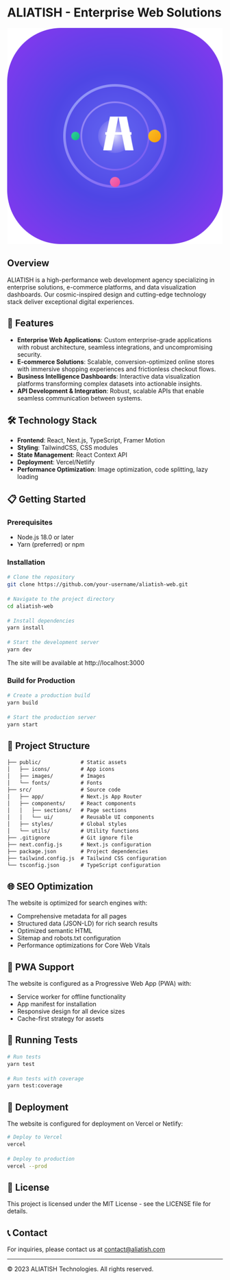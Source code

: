 # ALIATISH - Enterprise Web Solutions

![ALIATISH Logo](public/icon.svg)

## Overview

ALIATISH is a high-performance web development agency specializing in enterprise solutions, e-commerce platforms, and data visualization dashboards. Our cosmic-inspired design and cutting-edge technology stack deliver exceptional digital experiences.

## 🚀 Features

- **Enterprise Web Applications**: Custom enterprise-grade applications with robust architecture, seamless integrations, and uncompromising security.
- **E-commerce Solutions**: Scalable, conversion-optimized online stores with immersive shopping experiences and frictionless checkout flows.
- **Business Intelligence Dashboards**: Interactive data visualization platforms transforming complex datasets into actionable insights.
- **API Development & Integration**: Robust, scalable APIs that enable seamless communication between systems.

## 🛠️ Technology Stack

- **Frontend**: React, Next.js, TypeScript, Framer Motion
- **Styling**: TailwindCSS, CSS modules
- **State Management**: React Context API
- **Deployment**: Vercel/Netlify
- **Performance Optimization**: Image optimization, code splitting, lazy loading

## 📋 Getting Started

### Prerequisites

- Node.js 18.0 or later
- Yarn (preferred) or npm

### Installation

```bash
# Clone the repository
git clone https://github.com/your-username/aliatish-web.git

# Navigate to the project directory
cd aliatish-web

# Install dependencies
yarn install

# Start the development server
yarn dev
```

The site will be available at http://localhost:3000

### Build for Production

```bash
# Create a production build
yarn build

# Start the production server
yarn start
```

## 📂 Project Structure

```
├── public/             # Static assets
│   ├── icons/          # App icons
│   ├── images/         # Images
│   └── fonts/          # Fonts
├── src/                # Source code
│   ├── app/            # Next.js App Router
│   ├── components/     # React components
│   │   ├── sections/   # Page sections
│   │   └── ui/         # Reusable UI components
│   ├── styles/         # Global styles
│   └── utils/          # Utility functions
├── .gitignore          # Git ignore file
├── next.config.js      # Next.js configuration
├── package.json        # Project dependencies
├── tailwind.config.js  # Tailwind CSS configuration
└── tsconfig.json       # TypeScript configuration
```

## 🌐 SEO Optimization

The website is optimized for search engines with:

- Comprehensive metadata for all pages
- Structured data (JSON-LD) for rich search results
- Optimized semantic HTML
- Sitemap and robots.txt configuration
- Performance optimizations for Core Web Vitals

## 📱 PWA Support

The website is configured as a Progressive Web App (PWA) with:

- Service worker for offline functionality
- App manifest for installation
- Responsive design for all device sizes
- Cache-first strategy for assets

## 🧪 Running Tests

```bash
# Run tests
yarn test

# Run tests with coverage
yarn test:coverage
```

## 🚢 Deployment

The website is configured for deployment on Vercel or Netlify:

```bash
# Deploy to Vercel
vercel

# Deploy to production
vercel --prod
```

## 📄 License

This project is licensed under the MIT License - see the LICENSE file for details.

## 📞 Contact

For inquiries, please contact us at contact@aliatish.com

---

&copy; 2023 ALIATISH Technologies. All rights reserved.
